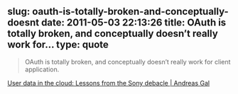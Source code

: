 slug: oauth-is-totally-broken-and-conceptually-doesnt
date: 2011-05-03 22:13:26
title: OAuth is totally broken, and conceptually doesn’t really work for...
type: quote
---

> OAuth is totally broken, and conceptually doesn’t really work for client application.

[User data in the cloud: Lessons from the Sony debacle | Andreas Gal](http://andreasgal.wordpress.com/2011/05/02/user-data/)
